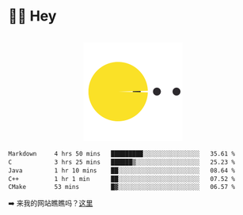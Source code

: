
# 👋🏻 Hey
<div align="center">
	<br>
	<img src="https://raw.githubusercontent.com/Aniket965/Aniket965/master/pacman.svg?sanitize=true" width="200" height="200">
	<br>
</div>

<!--START_SECTION:waka-->

```txt
Markdown     4 hrs 50 mins   █████████░░░░░░░░░░░░░░░░   35.61 %
C            3 hrs 25 mins   ██████▒░░░░░░░░░░░░░░░░░░   25.23 %
Java         1 hr 10 mins    ██░░░░░░░░░░░░░░░░░░░░░░░   08.64 %
C++          1 hr 1 min      ██░░░░░░░░░░░░░░░░░░░░░░░   07.52 %
CMake        53 mins         █▓░░░░░░░░░░░░░░░░░░░░░░░   06.57 %
```

<!--END_SECTION:waka-->

 ➡️  来我的网站瞧瞧吗？[这里](https://www.shaolongfei.com)

